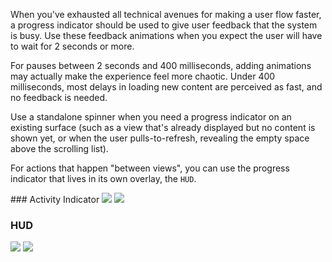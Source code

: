 When you've exhausted all technical avenues for making a user flow faster, a progress indicator should be used to give user feedback that the system is busy. Use these feedback animations when you expect the user will have to wait for 2 seconds or more.

For pauses between 2 seconds and 400 milliseconds, adding animations may actually make the experience feel more chaotic. Under 400 milliseconds, most delays in loading new content are perceived as fast, and no feedback is needed.

Use a standalone spinner when you need a progress indicator on an existing surface (such as a view that's already displayed but no content is shown yet, or when the user pulls-to-refresh, revealing the empty space above the scrolling list).

For actions that happen "between views", you can use the progress indicator that lives in its own overlay, the `HUD`.

<DisplayToggle onText="Dark" offText="Light" label="Theme Switcher">
### Activity Indicator

<img className="off" src="https://res-1.cdn.office.net/files/fabric-cdn-prod_20221209.001/fabric-website/images/controls/ios/updated/img_spinner_01_light.png?text=LightMode" />
<img className="on" src="https://res-1.cdn.office.net/files/fabric-cdn-prod_20221209.001/fabric-website/images/controls/ios/updated/img_spinner_01_dark.png?text=DarkMode" />

### HUD

<img className="off" src="https://res-1.cdn.office.net/files/fabric-cdn-prod_20221209.001/fabric-website/images/controls/ios/updated/img_hud_01_light.png?text=LightMode" />
<img className="on" src="https://res-1.cdn.office.net/files/fabric-cdn-prod_20221209.001/fabric-website/images/controls/ios/updated/img_hud_01_dark.png?text=DarkMode" />

</DisplayToggle>

